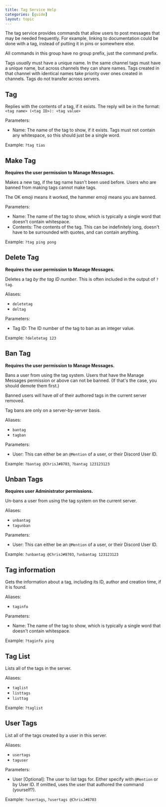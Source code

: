 ```yaml
---
title: Tag Service Help
categories: [guide]
layout: topic
---
```


The tag service provides commands that allow users to post messages that may be needed frequently. For example, linking to documentation could be done with a tag, instead of putting it in pins or somewhere else.

All commands in this group have no group prefix, just the command prefix.

Tags *usually* must have a unique name. In the same channel tags must have a unique name, but across channels they can share names. Tags created in that channel with identical names take priority over ones created in channels. Tags do not transfer across servers.

## Tag

Replies with the contents of a tag, if it exists.
The reply will be in the format:
`<tag name> (<tag ID>): <tag value>`

Parameters:
 - Name: The name of the tag to show, if it exists. Tags must not contain any whitespace, so this should just be a single word.

 Example: `?tag tias`

## Make Tag

**Requires the user permission to Manage Messages.**

Makes a new tag, if the tag name hasn't been used before.
Users who are banned from making tags cannot make tags.

The OK emoji means it worked, the hammer emoji means you are banned.

Parameters:
 - Name: The name of the tag to show, which is typically a single word that doesn't contain whitespace.
 - Contents: The contents of the tag. This can be indefinitely long, doesn't have to be surrounded with quotes, and can contain anything.

Example: `?tag ping pong`

## Delete Tag

**Requires the user permission to Manage Messages.**

Deletes a tag _by the tag ID number_. This is often included in the output of `?tag`.

Aliases:
 - `deletetag`
 - `deltag`

Parameters:
 - Tag ID: The ID number of the tag to ban as an integer value.

Example: `?deletetag 123`

## Ban Tag

**Requires the user permission to Manage Messages.**

Bans a user from using the tag system. Users that
have the Manage Messages permission or above can not be
banned. (If that's the case, you should demote them first.)

Banned users will have _all_ of their authored tags
in the current server removed.

Tag bans are only on a server-by-server basis.

Aliases:
 - `bantag`
 - `tagban`

Parameters:
 - User: This can either be an `@Mention` of a user, or their Discord User ID.

Example: `?bantag @ChrisJ#8703`, `?bantag 123123123`

## Unban Tags

**Requires user Administrator permissions.**

Un-bans a user from using the tag system on the current
server.

Aliases:
 - `unbantag`
 - `tagunban`

Parameters:
 - User: This can either be an `@Mention` of a user, or their Discord User ID.

Example: `?unbantag @ChrisJ#8703`, `?unbantag 123123123`

## Tag information

Gets the information about a tag, including its ID,
author and creation time, if it is found.

Aliases:
 - `taginfo`

Parameters:
 - Name: The name of the tag to show, which is typically a single word that doesn't contain whitespace.

Example: `?taginfo ping`

## Tag List

Lists all of the tags in the server.

Aliases:
 - `taglist`
 - `listtags`
 - `listtag`

Example: `?taglist`

## User Tags

List all of the tags created by a user in this server.

Aliases:
 - `usertags`
 - `taguser`

Parameters:
 - User [Optional]: The user to list tags for. Either specify with `@Mention` or by User ID. If omitted, uses the user that authored the command (yourself?).

Example: `?usertags`, `?usertags @ChrisJ#8703`
